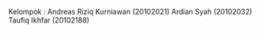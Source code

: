 Kelompok :
Andreas Riziq Kurniawan	(20102021)
Ardian Syah            	(20102032)
Taufiq Ikhfar	        (20102188)
